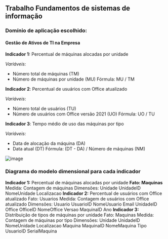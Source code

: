 ## Trabalho Fundamentos de sistemas de informação
### Domínio de aplicação escolhido:     
#### Gestão de Ativos de TI na Empresa

**Indicador 1:** Percentual de máquinas alocadas por unidade

_Variáveis:_
* Número total de máquinas (TM)
* Número de máquinas por unidade (MU)
Fórmula: MU / TM

**Indicador 2**: Percentual de usuários com Office atualizado

_Variáveis_:
* Número total de usuários (TU)
* Número de usuários com Office versão 2021 (UO)
Fórmula: UO / TU

**Indicador 3**: Tempo médio de uso das máquinas por tipo

_Variáveis:_
* Data de alocação da máquina (DA)
* Data atual (DT)
Fórmula: (DT - DA) / Número de máquinas (NM)

![image](https://github.com/einstein808/trablhoFundTI/assets/79322072/9448d14d-a628-4013-8219-35780ed6a039)

### Diagrama do modelo dimensional para cada indicador
**Indicador 1:** Percentual de máquinas alocadas por unidade
**Fato: Maquinas**
Medida: Contagem de máquinas
Dimensões:
Unidade
UnidadeID
NomeUnidade
Localizacao
**Indicador 2:** Percentual de usuários com Office atualizado
Fato: Usuarios
Medida: Contagem de usuários com Office atualizado
Dimensões:
Usuario
UsuarioID
NomeUsuario
Email
UnidadeID
Office
OfficeID
NomeOffice
Versao
MaquinaID
Ano
**Indicador 3:** Distribuição de tipos de máquinas por unidade
Fato: Maquinas
Medida: Contagem de máquinas por tipo
Dimensões:
Unidade
UnidadeID
NomeUnidade
Localizacao
Maquina
MaquinaID
NomeMaquina
Tipo
UsuarioID
SerialMaquina

